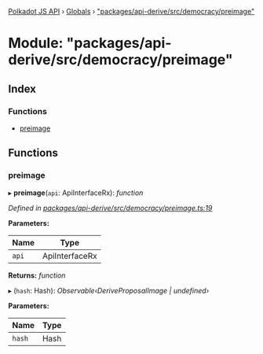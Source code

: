[Polkadot JS API](../README.md) › [Globals](../globals.md) › ["packages/api-derive/src/democracy/preimage"](_packages_api_derive_src_democracy_preimage_.md)

# Module: "packages/api-derive/src/democracy/preimage"

## Index

### Functions

* [preimage](_packages_api_derive_src_democracy_preimage_.md#preimage)

## Functions

###  preimage

▸ **preimage**(`api`: ApiInterfaceRx): *function*

*Defined in [packages/api-derive/src/democracy/preimage.ts:19](https://github.com/polkadot-js/api/blob/45fb6d44ad/packages/api-derive/src/democracy/preimage.ts#L19)*

**Parameters:**

Name | Type |
------ | ------ |
`api` | ApiInterfaceRx |

**Returns:** *function*

▸ (`hash`: Hash): *Observable‹DeriveProposalImage | undefined›*

**Parameters:**

Name | Type |
------ | ------ |
`hash` | Hash |
